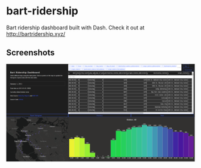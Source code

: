 # bart-ridership

Bart ridership dashboard built with Dash. Check it out at http://bartridership.xyz/

## Screenshots

![](/images/app.png)

